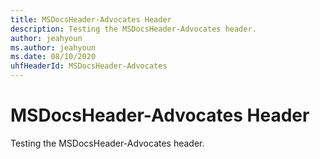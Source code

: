 ```yaml
---
title: MSDocsHeader-Advocates Header
description: Testing the MSDocsHeader-Advocates header.
author: jeahyoun
ms.author: jeahyoun
ms.date: 08/10/2020
uhfHeaderId: MSDocsHeader-Advocates
---
```


# MSDocsHeader-Advocates Header

Testing the MSDocsHeader-Advocates header.
